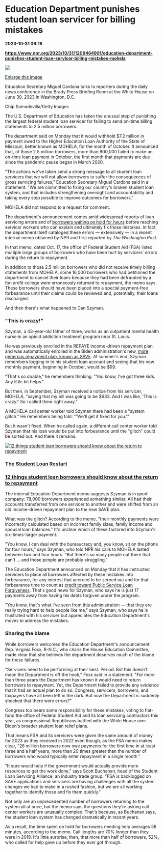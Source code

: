 # Education Department punishes student loan servicer for billing mistakes

**2023-10-31 09:18**

**https://www.npr.org/2023/10/31/1209464901/education-department-punishes-student-loan-servicer-billing-mistakes-mohela**

 ![](https://media.npr.org/assets/img/2023/10/30/gettyimages-1506077843_slide-c0a4bc626a60200e8ee1548b1eb7fe1fe857993a-s1100-c50.jpg) 

[Enlarge this image](https://media.npr.org/assets/img/2023/10/30/gettyimages-1506077843_slide-c0a4bc626a60200e8ee1548b1eb7fe1fe857993a-s1200.jpg)

Education Secretary Miguel Cardona talks to reporters during the daily news conference in the Brady Press Briefing Room at the White House on June 30, 2023 in Washington, D.C.

Chip Somodevilla/Getty Images

The U.S. Department of Education has taken the unusual step of punishing the largest federal student loan servicer for failing to send on-time billing statements to 2.5 million borrowers.

The department said on Monday that it would withhold $7.2 million in payment owed to the Higher Education Loan Authority of the State of Missouri, better known as MOHELA, for the month of October. It announced that, of those 2.5 million borrowers, more than 800,000 failed to make an on-time loan payment in October, the first month that payments are due since the pandemic pause began in March 2020.

"The actions we've taken send a strong message to all student loan servicers that we will not allow borrowers to suffer the consequences of gross servicing failures," Education Secretary Miguel Cardona said in a statement. "We are committed to fixing our country's broken student loan system, and that includes strengthening oversight and accountability and taking every step possible to improve outcomes for borrowers."

MOHELA did not respond to a request for comment.

The department's announcement comes amid widespread reports of loan servicing errors and of [borrowers waiting on hold for hours](https://www.npr.org/2023/09/11/1198760888/student-loan-borrowers-are-spending-a-lot-of-time-on-hold-says-federal-watchdog) before reaching servicer workers who can explain and ultimately fix those mistakes. In fact, the department itself cataloged these errors — extensively — in a recent internal memo obtained by NPR and first reported by _The Washington Post_.

In that memo, dated Oct. 17, the office of Federal Student Aid (FSA) listed multiple large groups of borrowers who have been hurt by servicers' errors during the return to repayment.

In addition to those 2.5 million borrowers who did not receive timely billing statements from MOHELA, some 16,000 borrowers who had petitioned the department to cancel their loans because they had been defrauded by a for-profit college were erroneously returned to repayment, the memo says. These borrowers should have been placed into a special payment-free forbearance until their claims could be reviewed and, potentially, their loans discharged.

And then there's what happened to Dan Szyman.

### "This is crazy!"

Szyman, a 43-year-old father of three, works as an outpatient mental health nurse in an opioid addiction treatment program near St. Louis.

He was previously enrolled in the REPAYE income-driven repayment plan and was automatically enrolled in the Biden administration's new, [more generous repayment plan, known as SAVE](https://www.npr.org/2023/07/14/1187545921/student-loan-forgiveness-save-repayment). At summer's end, Szyman remembers logging in to his student loan account and seeing that his new monthly payment, beginning in October, would be $99.

"That's so doable," he remembers thinking. "You know, I've got three kids. Any little bit helps."

But then, in September, Szyman received a notice from his servicer, MOHELA, "saying that my bill was going to be $633. And I was like, 'This is crazy!' So I called them right away."

A MOHELA call center worker told Szyman there had been a "system glitch." He remembers being told: "'We'll get it fixed for you.'"

But it wasn't fixed. When he called again, a different call center worker told Szyman that his loan would be put into forbearance until the "glitch" could be sorted out. And there it remains.

[![12 things student loan borrowers should know about the return to repayment](https://media.npr.org/assets/img/2023/08/30/mgrejc_npr_student-debt_03_sq-79120dead01d63882d3ef1b88dfc633ce2093a2a-s100-c15.jpg)](https://www.npr.org/2023/08/31/1196875027/student-loan-repayment-forgiveness)

### [The Student Loan Restart](https://www.npr.org/series/1187230214/student-loans)

### [12 things student loan borrowers should know about the return to repayment](https://www.npr.org/2023/08/31/1196875027/student-loan-repayment-forgiveness)

The internal Education Department memo suggests Szyman is in good company: 78,000 borrowers experienced something similar. All had their accounts transferred from one servicer to another and were shifted from an old income-driven repayment plan to the new SAVE plan.

What was the glitch? According to the memo, "their monthly payments were incorrectly calculated based on incorrect family sizes, family income and spousal loan balances." It's unclear which of these factored into Szyman's six-times-larger payment.

"You know, I can deal with the bureaucracy and, you know, sit on the phone for four hours," says Szyman, who told NPR his calls to MOHELA lasted between two and four hours. "But there's so many people out there that can't ... and those people are probably struggling."

The Education Department announced on Monday that it has instructed servicers to place all borrowers affected by these mistakes into forbearance, for any interest that accrued to be zeroed out and for that forbearance time to count as [credit toward Public Service Loan Forgiveness](https://www.npr.org/2021/10/01/1041872045/education-dept-plans-to-overhaul-the-troubled-public-service-loan-forgiveness-pr). That's good news for Szyman, who says he is just 17 payments away from having his debts forgiven under the program.

"You know, that's what I've seen from this administration — that they are really trying hard to help people like me," says Szyman, who says he is frustrated with his servicer but appreciates the Education Department's moves to address the mistakes.

### Sharing the blame

While borrowers welcomed the Education Department's announcement, Rep. Virginia Foxx, R-N.C., who chairs the House Education Committee, made clear that she believes the department deserves much of the blame for these failures.

"Servicers need to be performing at their best. Period. But this doesn't mean the Department is off the hook," Foxx said in a statement. "For more than three years the Department has known it would need to return borrowers to repayment. Yet, the Department failed to provide any evidence that it had an actual plan to do so. Congress, servicers, borrowers, and taxpayers have all been left in the dark. But now the Department is suddenly shocked that there were errors?"

Congress too bears some responsibility for these mistakes, voting to flat-fund the office of Federal Student Aid and its loan servicing contractors this year, as congressional Republicans battled with the White House over Biden's broader student loan relief plans.

That means FSA and its servicers were given the same amount of money for 2023 as they received in 2022 even though, as the FSA memo makes clear, "28 million borrowers now owe payments for the first time in at least three and a half years, more than 20 times greater than the number of borrowers who would typically enter repayment in a single month."

"It sure would help if the government would actually provide more resources to get the work done," says Scott Buchanan, head of the Student Loan Servicing Alliance, an industry trade group. "FSA is backlogged on SAVE applications and servicers are having challenges with all the system changes we had to make in a rushed fashion, but we are all working together to identify those and fix them quickly."

Not only are an unprecedented number of borrowers returning to the system all at once, but the memo says the questions they're asking call center workers are unusually complex. That's because, as Buchanan says, the student loan system has changed dramatically in recent years.

As a result, the time spent on hold for borrowers needing help averages 58 minutes, according to the memo. Call lengths are 70% longer than they were in 2019. It's little surprise, then, that more than half of borrowers, 52%, who called for help gave up before they ever got through.